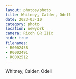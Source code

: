 ```yaml
---
layout: photos/photo
title: Whitney, Calder, Odell
date: 2023-03-10
category: photo
location: newyork
camera: Ricoh GR IIIx
hide: true
filenames: 
- R0002458
- R0002491
- R0002512
---
```

Whitney, Calder, Odell
